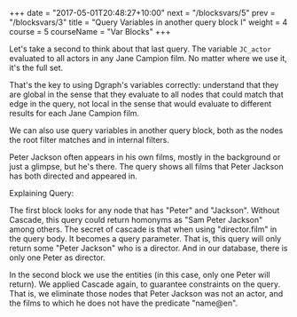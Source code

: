 +++
date = "2017-05-01T20:48:27+10:00"
next = "/blocksvars/5"
prev = "/blocksvars/3"
title = "Query Variables in another query block I"
weight = 4
course = 5
courseName = "Var Blocks"
+++

Let's take a second to think about that last query. The variable `JC_actor`
evaluated to all actors in any Jane Campion film. No matter where we use it,
it's the full set.

That's the key to using Dgraph's variables correctly: understand that they are
global in the sense that they evaluate to all nodes that could match that edge
in the query, not local in the sense that would evaluate to different results
for each Jane Campion film.

We can also use query variables in another query block, both as the nodes the
root filter matches and in internal filters.

Peter Jackson often appears in his own films, mostly in the background
or just a glimpse, but he's there. The query shows all films that Peter Jackson
has both directed and appeared in.

Explaining Query:

The first block looks for any node that has "Peter" and "Jackson". Without Cascade, this query could return homonyms as "Sam Peter Jackson" among others. The secret of cascade is that when using "director.film" in the query body. It becomes a query parameter. That is, this query will only return some "Peter Jackson" who is a director. And in our database, there is only one Peter as director.

In the second block we use the entities (in this case, only one Peter will return). We applied Cascade again, to guarantee constraints on the query. That is, we eliminate those nodes that Peter Jackson was not an actor, and the films to which he does not have the predicate "name@en".
